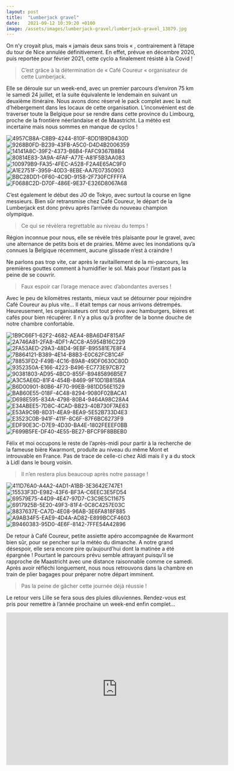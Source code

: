 ```yaml
---
layout: post
title:  "Lumberjack gravel"
date:   2021-09-12 10:39:20 +0100
image: /assets/images/lumberjack-gravel/lumberjack-gravel_13879.jpg
---
```

On n’y croyait plus, mais « jamais deux sans trois « , contrairement à l’étape du tour de Nice annulée définitivement.
En effet, prévue en décembre 2020, puis reportée pour février 2021, cette cyclo a finalement résisté à la Covid !
> C’est grâce à la détermination de « Café Coureur « organisateur de cette Lumberjack.

Elle se déroule sur un week-end, avec un premier parcours d’environ 75 km le samedi 24 juillet, et la suite équivalente le lendemain en suivant un deuxième itinéraire.
Nous avons donc réservé le pack complet avec la nuit d’hébergement dans les locaux de cette organisation.
L’inconvénient est de traverser toute la Belgique pour se rendre dans cette province du Limbourg, proche de la frontière néerlandaise et de Maastricht.
La météo est incertaine mais nous sommes en manque de cyclos !

<div class="gallery-box">
  <div class="gallery">
<img src="/assets/images/lumberjack-gravel/lumberjack-gravel_13857.jpg" title="Accès aux vélos" alt="4957CB8A-C8B9-4244-810F-8DD1B9D8430D" >
<img src="/assets/images/lumberjack-gravel/lumberjack-gravel_13858.jpg" title="Terrasse" alt="9268B0FD-B239-43FB-A5C0-D4D4B2006359" >
<img src="/assets/images/lumberjack-gravel/lumberjack-gravel_13859.jpg" title="Départ et retour" alt="14141A8C-39F2-4373-B6B4-FAFC9367B8B4" >
<img src="/assets/images/lumberjack-gravel/lumberjack-gravel_13863.jpg" title="Café Coureur" alt="80814E83-3A9A-4FAF-A77E-A81F5B3AA083" >
<img src="/assets/images/lumberjack-gravel/lumberjack-gravel_13864.jpg" title="" alt="100979B9-FA35-4FEC-A528-F2A4E65AC9F0" >
<img src="/assets/images/lumberjack-gravel/lumberjack-gravel_13870.jpg" title="Notre chambre" alt="A1E2751F-3959-40D3-8EBE-AA7E07350903" >
<img src="/assets/images/lumberjack-gravel/lumberjack-gravel_13876.jpg" title="Quelques munitions" alt="BBC28DD1-0F60-4C9D-9158-2F730FCFFFFA" >
<img src="/assets/images/lumberjack-gravel/lumberjack-gravel_13882.jpg" title="" alt="F0688C2D-D70F-486E-9E37-E326D8067A68" >
</div>
</div>

C’est également le début des JO de Tokyo, avec surtout la course en ligne messieurs.
Bien sûr retransmise chez Café Coureur, le départ de la Lumberjack est donc prévu après l’arrivée du nouveau champion olympique.
> Ce qui se révèlera regrettable au niveau du temps !

Région inconnue pour nous, elle se révèle très plaisante pour le gravel, avec une alternance de petits bois et de prairies.
Même avec les inondations qu’a connues la Belgique récemment, aucune glissade n’est à craindre !

Ne parlons pas trop vite, car après le ravitaillement de la mi-parcours, les premières gouttes comment à humidifier le sol.
Mais pour l’instant pas la peine de se couvrir.
> Faux espoir car l’orage menace avec d’abondantes averses !

Avec le peu de kilomètres restants, mieux vaut se détourner pour rejoindre Café Coureur au plus vite…
Il était temps car nous arrivons détrempés.
Heureusement, les organisateurs ont tout prévu avec hamburgers, bières et cafés pour bien récupérer.
Il n’y a plus qu’à profiter de la bonne douche de notre chambre confortable.

<div class="gallery-box">
  <div class="gallery">
<img src="/assets/images/lumberjack-gravel/lumberjack-gravel_13852.jpg" title="" alt="1B9C66F1-62F2-4682-AEA4-8BA6D4F815AF" >
<img src="/assets/images/lumberjack-gravel/lumberjack-gravel_13853.jpg" title="" alt="2A746A81-2FA8-4DF1-ACC8-A5954B16C229" >
<img src="/assets/images/lumberjack-gravel/lumberjack-gravel_13854.jpg" title="" alt="2FA53AED-29A3-48D4-9EBF-B95581E7E8F4" >
<img src="/assets/images/lumberjack-gravel/lumberjack-gravel_13855.jpg" title="" alt="7B864121-B389-4E14-B8B3-E0C62FCB1C4F" >
<img src="/assets/images/lumberjack-gravel/lumberjack-gravel_13862.jpg" title="" alt="78853FD2-F49B-4C16-B9A8-49DF0630C80D" >
<img src="/assets/images/lumberjack-gravel/lumberjack-gravel_13868.jpg" title="" alt="9352350A-E166-4223-B496-EC773E97CB72" >
<img src="/assets/images/lumberjack-gravel/lumberjack-gravel_13869.jpg" title="" alt="90381803-AD95-4BC0-855F-B9485896B5E7" >
<img src="/assets/images/lumberjack-gravel/lumberjack-gravel_13871.jpg" title="Ravito" alt="A3C5AE6D-81F4-454B-8469-9F10D1B815BA" >
<img src="/assets/images/lumberjack-gravel/lumberjack-gravel_13873.jpg" title="Un peu de réconfort !" alt="B6D00901-80B6-4F70-99EB-981DD56E1529" >
<img src="/assets/images/lumberjack-gravel/lumberjack-gravel_13875.jpg" title="Véritable gravel" alt="BAB60E55-018F-4C48-8294-9080F02BACA1" >
<img src="/assets/images/lumberjack-gravel/lumberjack-gravel_13877.jpg" title="Albertkanaal" alt="D698E595-834A-4798-80B4-9464A98C28A4" >
<img src="/assets/images/lumberjack-gravel/lumberjack-gravel_13878.jpg" title="" alt="E34ABEE5-7D8C-4CAD-BB23-40B730F7AE63" >
<img src="/assets/images/lumberjack-gravel/lumberjack-gravel_13879.jpg" title="Twomoulins au Limbourg" alt="E53A9C9B-8D31-4EA9-8EA9-5E52B733D4E3" >
<img src="/assets/images/lumberjack-gravel/lumberjack-gravel_13880.jpg" title="" alt="E3523C0B-941F-411F-8C6F-87F6BC6273F9" >
<img src="/assets/images/lumberjack-gravel/lumberjack-gravel_13881.jpg" title="" alt="EDF90E3C-D7E9-4D30-BA4E-1802FEEEF0BB" >
<img src="/assets/images/lumberjack-gravel/lumberjack-gravel_13883.jpg" title="" alt="F699B5FE-DF40-4E55-BE27-BFCF9F8BBEB0" >
</div>
</div>

Félix et moi occupons le reste de l’après-midi pour partir à la recherche de la fameuse bière Kwarmont, produite au niveau du même Mont et introuvable en France.
Pas de trace de celle-ci chez Aldi mais il y a du stock à Lidl dans le bourg voisin.
> Il n’en restera plus beaucoup après notre passage !

<div class="gallery-box">
  <div class="gallery">
<img src="/assets/images/lumberjack-gravel/lumberjack-gravel_13856.jpg" title="Vive le C8 !" alt="411D76A0-A4A2-4AD1-A1BB-3E3642E747E1" >
<img src="/assets/images/lumberjack-gravel/lumberjack-gravel_13860.jpg" title="" alt="15533F3D-E982-43F6-BF3A-C6EEC3E5FD54" >
<img src="/assets/images/lumberjack-gravel/lumberjack-gravel_13861.jpg" title="Logos Café Coureur" alt="69579E75-44D9-4E47-97D7-C3C9E5C11675" >
<img src="/assets/images/lumberjack-gravel/lumberjack-gravel_13865.jpg" title="Rangement" alt="6917925B-5E20-49F3-81F4-0C8C4257E03C" >
<img src="/assets/images/lumberjack-gravel/lumberjack-gravel_13866.jpg" title="" alt="8837637E-CA7D-4E08-96AB-3E6FA818F885" >
<img src="/assets/images/lumberjack-gravel/lumberjack-gravel_13872.jpg" title="Quelques Kwarmont" alt="A9AB34F5-EAE9-4D4A-AD82-E899BCCF4603" >
<img src="/assets/images/lumberjack-gravel/lumberjack-gravel_13874.jpg" title="Apéro d’après-midi" alt="B9460383-95D0-4E6F-8142-7FFE54A42896" >
</div>
</div>

De retour à Café Coureur, petite assiette apéro accompagnée de Kwarmont bien sûr, pour se pencher sur la météo du dimanche.
A notre grand désespoir, elle sera encore pire qu’aujourd’hui dont la matinée a été épargnée !
Pourtant le parcours prévu semble attrayant puisqu’il se rapproche de Maastricht avec une distance raisonnable comme ce samedi.
Après avoir réfléchi longuement, nous nous retrouvons dans la chambre en train de plier bagages pour préparer notre départ imminent.
> Pas la peine de gâcher cette journée déjà réussie !

Le retour vers Lille se fera sous des pluies diluviennes.
Rendez-vous est pris pour remettre à l’année prochaine un week-end enfin complet…

<center><iframe src="https://www.strava.com/activities/5683876191/embed/28fdbdeed827f2d93f7858a0187838fa451c5218" width="590" height="405" frameborder="0" scrolling="no"></iframe></center>
